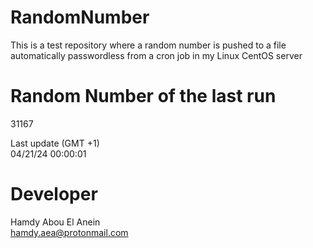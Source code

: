 # RandomNumber    
This is a test repository where a random number is pushed to a file automatically passwordless from a cron job in my Linux CentOS server    
# Random Number of the last run   
31167
      
Last update (GMT +1)    
04/21/24 00:00:01
# Developer    
Hamdy Abou El Anein   
hamdy.aea@protonmail.com
